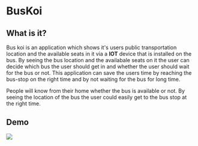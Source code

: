 # BusKoi 

## What is it? 
Bus koi is an application which shows it's users public transportation location and the available seats in it via a **IOT** device that is installed on the bus. By seeing the bus location and the availabale seats on it the user can decide which bus the user should get in and whether the user should wait for the bus or not. This application can save the users time by reaching the bus-stop on the right time and by not waiting for the bus for long time. 

People will know from their home whether the bus is available or not. By seeing the location of the bus the user could easily get to the bus stop at the right time. 

## Demo 
![](https://github.com/mfsiat/BusKoi/blob/master/assets/sample.gif)